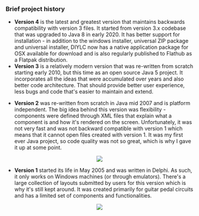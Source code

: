 <h3><a name="Brief_project_history"></a>Brief project history<a href="#Brief_project_history" class="section_anchor"></a>
</h3><ul>
  <li><strong>Version 4</strong> is the latest and greatest version that maintains backwards compatibility with version 3 files. It started from version 3.x codebase that was upgraded to Java 8 in early 2020. It has better support for installation - in addition to the windows installer, universal ZIP package and universal installer, DIYLC now has a native application package for OSX available for download and is also regularly published to Flathub as a Flatpak distribution.</li>
  <li><strong>Version 3</strong> is a relatively modern version that was re-written from scratch starting early 2010, but this time as an open source Java 5 project. It incorporates all the ideas that were accumulated over years and also better code architecture. That should provide better user experience, less bugs and code that's easier to maintain and extend. </li></ul><ul><li><strong>Version 2</strong> was re-written from scratch in Java mid 2007 and is platform independent. The big idea behind this version was flexibility - components were defined through XML files that explain what a component is and how it's rendered on the screen. Unfortunately, it was not very fast and was not backward compatible with version 1 which means that it cannot open files created with version 1. It was my first ever Java project, so code quality was not so great, which is why I gave it up at some point. </li></ul><p></p><p align="center"><a href="http://diy-fever.com/diylc/images/diylc2_screenshot.png" rel="nofollow"><img src="http://diy-fever.com/diylc/images/diylc2_screenshot-320x194.png"></a></p> <p></p><ul><li><strong>Version 1</strong> started its life in May 2005 and was written in Delphi. As such, it only works on Windows machines (or through emulators). There's a large collection of layouts submitted by users for this version which is why it's still kept around. It was created primarily for guitar pedal circuits and has a limited set of components and functionalities. </li></ul><p></p><p align="center"><a href="http://diy-fever.com/diylc/images/diylc_screenshot.png" rel="nofollow"><img src="http://diy-fever.com/diylc/images/diylc_screenshot-320x231.png"></a></p> 
